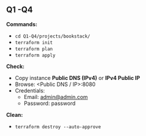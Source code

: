 ## Q1 -Q4

**Commands:**
- ```cd Q1-Q4/projects/bookstack/```
- ```terraform init```
- ```terraform plan```
- ```terraform apply```

**Check:**
- Copy instance **Public DNS (IPv4)** or **IPv4 Public IP**
- Browse: <Public DNS / IP>:8080
- Credentials:
    - Email: admin@admin.com
    - Password: password

**Clean:**
- ```terraform destroy --auto-approve```
